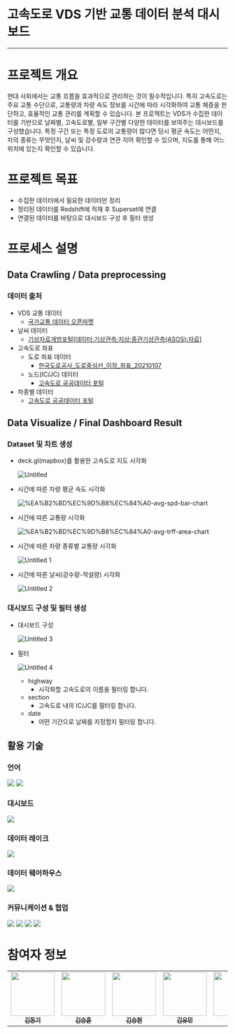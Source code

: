 # 고속도로 VDS 기반 교통 데이터 분석 대시보드
----
# 프로젝트 개요

현대 사회에서는 교통 흐름을 효과적으로 관리하는 것이 필수적입니다. 특히 고속도로는 주요 교통 수단으로, 교통량과 차량 속도 정보를 시간에 따라 시각화하여 교통 체증을 판단하고, 효율적인 교통 관리를 계획할 수 있습니다. 본 프로젝트는 VDS가 수집한 데이터를 기반으로 날짜별, 고속도로별, 일부 구간별 다양한 데이터를 보여주는 대시보드를 구성했습니다. 특정 구간 또는 특정 도로의 교통량이 많다면 당시 평균 속도는 어떤지, 차의 종류는 무엇인지, 날씨 및 강수량과 연관 지어 확인할 수 있으며, 지도를 통해 어느 위치에 있는지 확인할 수 있습니다.


# 프로젝트 목표

- 수집한 데이터에서 필요한 데이터만 정리
- 정리된 데이터를 Redshift에 적재 후 Superset에 연결
- 연결된 데이터를 바탕으로 대시보드 구성 후 필터 생성


# 프로세스 설명

## Data Crawling / Data preprocessing

### 데이터 출처

- VDS 교통 데이터
  - [국가교통 데이터 오픈마켓](https://www.bigdata-transportation.kr/frn/prdt/detail?prdtId=PRDTNUM_000000000025)
- 날씨 데이터
  - [기상자료개방포털[데이터:기상관측:지상:종관기상관측(ASOS):자료]](https://data.kma.go.kr/data/grnd/selectAsosRltmList.do?pgmNo=36&openPopup=Y)
- 고속도로 좌표
    - 도로 좌표 데이터
      - [한국도로공사_도로중심선_이정_좌표_20210107](https://www.data.go.kr/data/15045608/fileData.do)
    - 노드(IC/JC) 데이터
      - [고속도로 공공데이터 포털](https://data.ex.co.kr/portal/docu/docuList?datasetId=716&serviceType=&keyWord=이정&searchDayFrom=2014.12.01&searchDayTo=2024.05.15&CATEGORY=&GROUP_TR=&sId=716)
- 차종별 데이터
  - [고속도로 공공데이터 포털](https://data.ex.co.kr/portal/fdwn/view?type=ETC&num=30&requestfrom=dataset#)

## Data Visualize / Final Dashboard Result
### Dataset 및 차트 생성
- deck.gl(mapbox)를 활용한 고속도로 지도 시각화
  
  ![Untitled](https://github.com/DE-Traffic-Analysis/traffic-analysis/assets/61622859/6fba37e9-669a-444f-ac64-e59ab8c677a0)
  
- 시간에 따른 차량 평균 속도 시각화

  ![%EA%B2%BD%EC%9D%B8%EC%84%A0-avg-spd-bar-chart](https://github.com/DE-Traffic-Analysis/traffic-analysis/assets/61622859/6fb9257b-54c5-42ea-90cf-7e77f53fa99e)
  
- 시간에 따른 교통량 시각화
  
  ![%EA%B2%BD%EC%9D%B8%EC%84%A0-avg-trff-area-chart](https://github.com/DE-Traffic-Analysis/traffic-analysis/assets/61622859/278be6e4-a601-420c-92f1-5c88020b2d5f)

- 시간에 따른 차량 종류별 교통량 시각화
  
  ![Untitled 1](https://github.com/DE-Traffic-Analysis/traffic-analysis/assets/61622859/b95d0e02-77a8-4f30-aabb-63697173793b)
  
- 시간에 따른 날씨(강수량-적설량) 시각화
  
  ![Untitled 2](https://github.com/DE-Traffic-Analysis/traffic-analysis/assets/61622859/12d95768-39f0-40be-8041-564d18453e32)

### 대시보드 구성 및 필터 생성
- 대시보드 구성
  
  ![Untitled 3](https://github.com/DE-Traffic-Analysis/traffic-analysis/assets/61622859/f50d9748-a034-4c6b-b223-bf0c42e5fd9c)
- 필터
  
  ![Untitled 4](https://github.com/DE-Traffic-Analysis/traffic-analysis/assets/61622859/915a8deb-f5ea-4e81-bd0a-cb68631f929d)
  
  - highway
    - 시각화할 고속도로의 이름을 필터링 합니다.
  - section
    - 고속도로 내의 IC/JC를 필터링 합니다.
  - date
    - 어떤 기간으로 날짜를 지정할지 필터링 합니다.

## 활용 기술
### 언어
<img src="https://img.shields.io/badge/Python-3776AB?style=flat&logo=Python&logoColor=white"> <img src="https://img.shields.io/badge/PostgreSQL-4169E1?style=flat&logo=PostgreSQL&logoColor=white">

### 대시보드
<img src="https://img.shields.io/badge/Superset-404040?style=flat&logo=Superset&logoColor=white">

### 데이터 레이크
<img src="https://img.shields.io/badge/Amazon S3-569A31?style=flat&logo=Amazon S3&logoColor=white">

### 데이터 웨어하우스
<img src="https://img.shields.io/badge/Amazon Redshift-8C4FFF?style=flat&logo=Amazon Redshift&logoColor=white">

### 커뮤니케이션 & 협업
<img src="https://img.shields.io/badge/GitHub-181717?style=flat&logo=GitHub&logoColor=white"> <img src="https://img.shields.io/badge/Gather-2535A0?style=flat&logo=Gather&logoColor=white"> <img src="https://img.shields.io/badge/Slack-4A154B?style=flat&logo=Slack&logoColor=white"> <img src="https://img.shields.io/badge/Notion-000000?style=flat&logo=Notion&logoColor=white">

# 참여자 정보
<table>
  <tbody>
    <tr>
      <td align="center"><a href="https://github.com/kdk0411"><img src="https://avatars.githubusercontent.com/u/99461483?v=4" width="100px;" alt=""/><br /><sub><b>김동기</b></sub></a><br /></td>
      <td align="center"><a href="https://github.com/zjacom"><img src="https://avatars.githubusercontent.com/u/112957047?v=4" width="100px;" alt=""/><br /><sub><b>김승훈</b></sub></a><br /></td>
      <td align="center"><a href="https://github.com/Kim-2301"><img src="https://avatars.githubusercontent.com/u/84478606?v=4" width="100px;" alt=""/><br /><sub><b>김승현</b></sub></a><br /></td>
      <td align="center"><a href="https://github.com/7xxogre"><img src="https://avatars.githubusercontent.com/u/61622859?v=4" width="100px;" alt=""/><br /><sub><b>김유민</b></sub></a><br /></td>
      <td align="center"><a href="https://github.com/namjang2"><img src="https://avatars.githubusercontent.com/u/166671899?v=4" width="100px;" alt=""/><br /><sub><b>남원우</b></sub></a><br /></td>
    </tr>
  </tbody>
</table>

